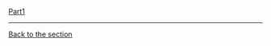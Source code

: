 [Part1](/courseFiles/Section_05-networkingAndTelemetry/rita_lab/ritaLab1.md)


---
[Back to the section](/courseFiles/Section_05-networkingAndTelemetry/networkingAndTelemetry.md)
